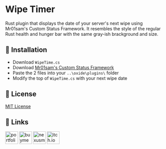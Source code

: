 # Wipe Timer

Rust plugin that displays the date of your server's next wipe using Mr01sam's Custom Status Framework. It resembles the style of the regular Rust health and hunger bar with the same gray-ish brackground and size.

## 📖 Installation

* Download `WipeTime.cs`
* Download [Mr01sam's Custom Status Framework](https://codefling.com/plugins/custom-status-framework)
* Paste the 2 files into your `..\oxide\plugins\` folder
* Modify the top of `WipeTime.cs` with your next wipe date

## 📄 License

[MIT License](https://choosealicense.com/licenses/mit/)

## 🔗 Links

<a href="https://noxtgm.me" target="_blank" rel="noreferrer"><img src="https://i.imgur.com/lWqe0Ci.png" alt="portfolio" width="40" height="40"/></a> <a href="https://buymeacoffee.com/noxtgm" target="_blank" rel="noreferrer"><img src="https://i.imgur.com/XMrXLUD.png" alt="buymeacoffee page" width="40" height="40"/></a> <a href="https://next.nexusmods.com/profile/noxtgm" target="_blank" rel="noreferrer"><img src="https://i.imgur.com/la4rbPq.png" alt="nexusmods page" width="40" height="40"/></a> <a href="https://noxtgm.itch.io" target="_blank" rel="noreferrer"><img src="https://i.imgur.com/d9pIWxO.png" alt="itch.io page" width="40" height="40"/></a>
